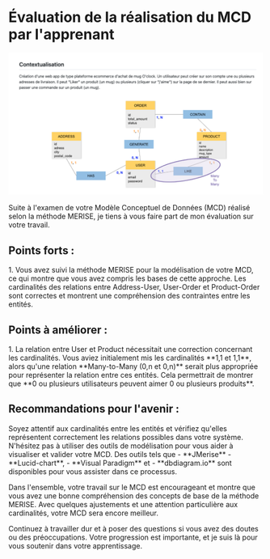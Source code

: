 <h1>Évaluation de la réalisation du MCD par l'apprenant</h1>

<img src="./mcd_apprenant.png" alt="mcd">

<p>Suite à l'examen de votre Modèle Conceptuel de Données (MCD) réalisé selon la méthode MERISE, je tiens à vous faire part de mon évaluation sur votre travail.</p>

<h2>Points forts :</h2>
1. Vous avez suivi la méthode MERISE pour la modélisation de votre MCD, ce qui montre que vous avez compris les bases de cette approche.
Les cardinalités des relations entre Address-User, User-Order et Product-Order sont correctes et montrent une compréhension des contraintes entre les entités.

<h2>Points à améliorer :</h2>
1. La relation entre User et Product nécessitait une correction concernant les cardinalités. Vous aviez initialement mis les cardinalités **1,1 et 1,1**, 
alors qu'une relation **Many-to-Many (0,n et 0,n)** serait plus appropriée pour représenter la relation entre ces entités. Cela permettrait de montrer que 
**0 ou plusieurs utilisateurs peuvent aimer 0 ou plusieurs produits**.

<h2>Recommandations pour l'avenir :</h2>
Soyez attentif aux cardinalités entre les entités et vérifiez qu'elles représentent correctement les relations possibles dans votre système.
N'hésitez pas à utiliser des outils de modélisation pour vous aider à visualiser et valider votre MCD. Des outils tels que 
- **JMerise**
- **Lucid-chart**, 
- **Visual Paradigm** et 
- **dbdiagram.io** sont disponibles pour vous assister dans ce processus.
<p>Dans l'ensemble, votre travail sur le MCD est encourageant et montre que vous avez une bonne compréhension des concepts de base de la méthode MERISE. 
Avec quelques ajustements et une attention particulière aux cardinalités, votre MCD sera encore meilleur.</p>

<p>Continuez à travailler dur et à poser des questions si vous avez des doutes ou des préoccupations. 
Votre progression est importante, et je suis là pour vous soutenir dans votre apprentissage.</p>
